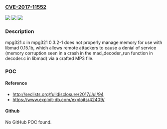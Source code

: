### [CVE-2017-11552](https://cve.mitre.org/cgi-bin/cvename.cgi?name=CVE-2017-11552)
![](https://img.shields.io/static/v1?label=Product&message=n%2Fa&color=blue)
![](https://img.shields.io/static/v1?label=Version&message=n%2Fa&color=blue)
![](https://img.shields.io/static/v1?label=Vulnerability&message=n%2Fa&color=brighgreen)

### Description

mpg321.c in mpg321 0.3.2-1 does not properly manage memory for use with libmad 0.15.1b, which allows remote attackers to cause a denial of service (memory corruption seen in a crash in the mad_decoder_run function in decoder.c in libmad) via a crafted MP3 file.

### POC

#### Reference
- http://seclists.org/fulldisclosure/2017/Jul/94
- https://www.exploit-db.com/exploits/42409/

#### Github
No GitHub POC found.

